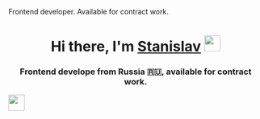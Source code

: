Frontend developer. Available for contract work.
<h1 align="center">Hi there, I'm <a href="https://hh.ru/applicant/resumes/view?resume=1602c7f7ff0238b5f50039ed1f4a596d62317a" target="_blank">Stanislav</a> 
<img src="https://github.com/blackcater/blackcater/raw/main/images/Hi.gif" height="32"/></h1>
<h3 align="center">Frontend develope from Russia 🇷🇺, available for contract work.</h3>
<img height="32" width="32" src="https://unpkg.com/simple-icons@v8/icons/simpleicons.svg" />

